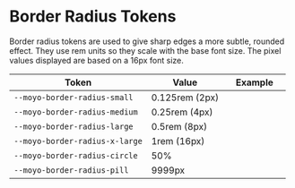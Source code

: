# Border Radius Tokens

Border radius tokens are used to give sharp edges a more subtle, rounded effect. They use rem units so they scale with the base font size. The pixel values displayed are based on a 16px font size.

| Token                        | Value          | Example                                                                                                  |
| ---------------------------- | -------------- | -------------------------------------------------------------------------------------------------------- |
| `--moyo-border-radius-small`   | 0.125rem (2px) | <div class="border-radius-demo" style="border-radius: var(--moyo-border-radius-small);"></div>             |
| `--moyo-border-radius-medium`  | 0.25rem (4px)  | <div class="border-radius-demo" style="border-radius: var(--moyo-border-radius-medium);"></div>            |
| `--moyo-border-radius-large`   | 0.5rem (8px)   | <div class="border-radius-demo" style="border-radius: var(--moyo-border-radius-large);"></div>             |
| `--moyo-border-radius-x-large` | 1rem (16px)    | <div class="border-radius-demo" style="border-radius: var(--moyo-border-radius-x-large);"></div>           |
| `--moyo-border-radius-circle`  | 50%            | <div class="border-radius-demo" style="border-radius: var(--moyo-border-radius-circle);"></div>            |
| `--moyo-border-radius-pill`    | 9999px         | <div class="border-radius-demo" style="border-radius: var(--moyo-border-radius-pill); width: 6rem;"></div> |
